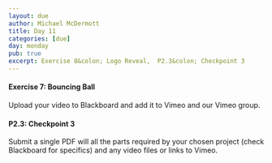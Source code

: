 ```yaml
---
layout: due
author: Michael McDermott
title: Day 11
categories: [due]
day: monday
pub: true
excerpt: Exercise 8&colon; Logo Reveal,  P2.3&colon; Checkpoint 3
---
```

#### Exercise 7: Bouncing Ball
Upload your video to Blackboard and add it to Vimeo and our Vimeo group.

#### P2.3: Checkpoint 3
Submit a single PDF will all the parts required by your chosen project (check Blackboard for specifics) and any video files or links to Vimeo.
